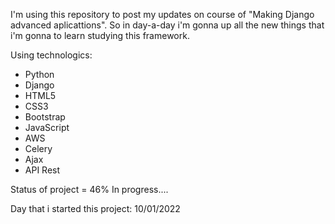 I'm using this repository to post my updates on course of "Making Django advanced aplicattions".
So in day-a-day i'm gonna up all the new things that i'm gonna to learn studying this framework.


Using technologics:
- Python
- Django
- HTML5
- CSS3
- Bootstrap
- JavaScript
- AWS
- Celery
- Ajax
- API Rest


Status of project = 46%
In progress....

Day that i started this project:  10/01/2022

